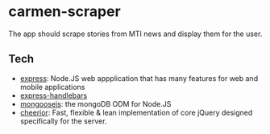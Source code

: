 # carmen-scraper
The app should  scrape stories from MTI news and display them for the user. 

## Tech
- [express](https://expressjs.com): Node.JS web appplication that has many features for web and mobile applications
- [express-handlebars](https://www.npmjs.com/package/express-handlebars)
- [mongoosejs](https://mongoosejs.com):  the mongoDB ODM for Node.JS
- [cheerior](https://www.npmjs.com/package/cheerio): Fast, flexible & lean implementation of core jQuery designed specifically for the server.


